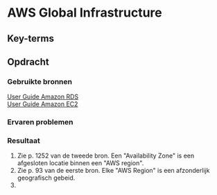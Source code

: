# AWS Global Infrastructure


## Key-terms


## Opdracht
### Gebruikte bronnen
[User Guide Amazon RDS](https://docs.aws.amazon.com/pdfs/AmazonRDS/latest/UserGuide/rds-ug.pdf#Concepts.RegionsAndAvailabilityZones)  
[User Guide Amazon EC2](https://docs.aws.amazon.com/pdfs/AWSEC2/latest/UserGuide/ec2-ug.pdf#using-regions-availability-zones)

### Ervaren problemen

### Resultaat
1. Zie p. 1252 van de tweede bron. Een "Availability Zone" is een afgesloten locatie binnen een "AWS region".
2. Zie p. 93 van de eerste bron. Elke "AWS Region" is een afzonderlijk geografisch gebeid.  
3. 
